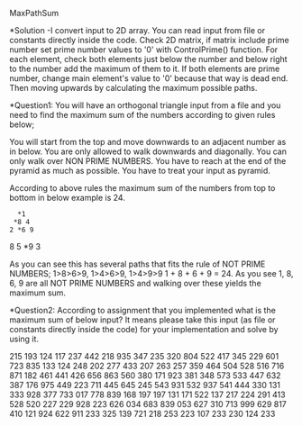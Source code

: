 MaxPathSum

*Solution
-I convert input to 2D array. You can read input from file or constants directly inside the code. Check 2D matrix, if matrix include prime number set prime number values to '0' with ControlPrime() function. For each element, check both elements just below the number and below right to the number add the maximum of them to it. If both elements are prime number, change main element's value to '0' because that way is dead end. Then moving upwards by calculating the maximum possible paths.

*Question1: You will have an orthogonal triangle input from a file and you need to find the maximum sum of the numbers according to given rules below;

 You will start from the top and move downwards to an adjacent number as in below.
 You are only allowed to walk downwards and diagonally.
 You can only walk over NON PRIME NUMBERS.
 You have to reach at the end of the pyramid as much as possible.
 You have to treat your input as pyramid.

According to above rules the maximum sum of the numbers from top to bottom in below example is 24.

      *1
     *8 4
    2 *6 9
   8 5 *9 3

As you can see this has several paths that fits the rule of NOT PRIME NUMBERS; 1>8>6>9, 1>4>6>9, 1>4>9>9 1 + 8 + 6 + 9 = 24.  As you see 1, 8, 6, 9 are all NOT PRIME NUMBERS and walking over these yields the maximum sum.

*Question2: According to assignment that you implemented what is the maximum sum of below input? It means please take this input (as file or constants directly inside the code) for your implementation and solve by using it.

   215
   193 124
   117 237 442
   218 935 347 235
   320 804 522 417 345
   229 601 723 835 133 124
   248 202 277 433 207 263 257
   359 464 504 528 516 716 871 182
   461 441 426 656 863 560 380 171 923
   381 348 573 533 447 632 387 176 975 449
   223 711 445 645 245 543 931 532 937 541 444
   330 131 333 928 377 733 017 778 839 168 197 197
   131 171 522 137 217 224 291 413 528 520 227 229 928
   223 626 034 683 839 053 627 310 713 999 629 817 410 121
   924 622 911 233 325 139 721 218 253 223 107 233 230 124 233 